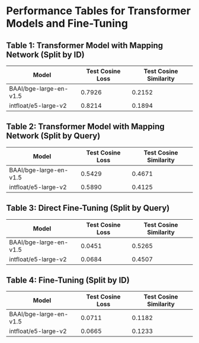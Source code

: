 # Performance Tables for Transformer Models and Fine-Tuning

## Table 1: Transformer Model with Mapping Network (Split by ID)
| Model                          | Test Cosine Loss | Test Cosine Similarity |
|--------------------------------|------------------|------------------------|
| BAAI/bge-large-en-v1.5         | 0.7926           | 0.2152                 |
| intfloat/e5-large-v2           | 0.8214           | 0.1894                 |

## Table 2: Transformer Model with Mapping Network (Split by Query)
| Model                          | Test Cosine Loss | Test Cosine Similarity |
|--------------------------------|------------------|------------------------|
| BAAI/bge-large-en-v1.5         | 0.5429           | 0.4671                |
| intfloat/e5-large-v2           | 0.5890           | 0.4125                 |

## Table 3: Direct Fine-Tuning (Split by Query)
| Model                          | Test Cosine Loss | Test Cosine Similarity |
|--------------------------------|------------------|------------------------|
| BAAI/bge-large-en-v1.5         | 0.0451           | 0.5265                 |
| intfloat/e5-large-v2           | 0.0684           | 0.4507                 |

## Table 4: Fine-Tuning (Split by ID)
| Model                          | Test Cosine Loss | Test Cosine Similarity |
|--------------------------------|------------------|------------------------|
| BAAI/bge-large-en-v1.5         | 0.0711           | 0.1182                 |
| intfloat/e5-large-v2           | 0.0665           | 0.1233                 |